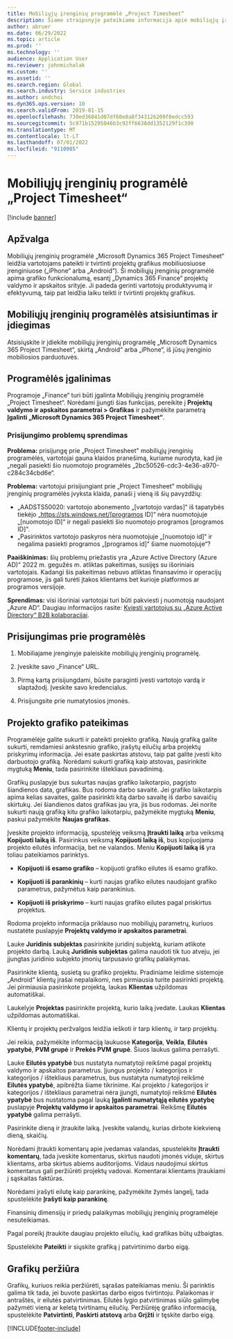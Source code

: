 ```yaml
---
title: Mobiliųjų įrenginių programėlė „Project Timesheet“
description: Šiame straipsnyje pateikiama informacija apie mobiliųjų įrenginių programėlę „Microsoft Dynamics 365 Project Timesheet“. Mobiliųjų įrenginių programėlė „Project Timesheet“ leidžia vartotojams pateikti ir tvirtinti projektų grafikus mobiliuosiuose įrenginiuose.
author: abruer
ms.date: 06/29/2022
ms.topic: article
ms.prod: ''
ms.technology: ''
audience: Application User
ms.reviewer: johnmichalak
ms.custom: ''
ms.assetid: ''
ms.search.region: Global
ms.search.industry: Service industries
ms.author: andchoi
ms.dyn365.ops.version: 10
ms.search.validFrom: 2019-01-15
ms.openlocfilehash: 730ed36841d07df60e8a8f343126209f0edcc593
ms.sourcegitcommit: 5c971b15295046b3c92ff6638dd1352129f1c390
ms.translationtype: MT
ms.contentlocale: lt-LT
ms.lasthandoff: 07/01/2022
ms.locfileid: "9110985"
---
```

# <a name="project-timesheet-mobile-application"></a>Mobiliųjų įrenginių programėlė „Project Timesheet“

[!include [banner](../includes/banner.md)]

## <a name="overview"></a>Apžvalga

Mobiliųjų įrenginių programėlė „Microsoft Dynamics 365 Project Timesheet“ leidžia vartotojams pateikti ir tvirtinti projektų grafikus mobiliuosiuose įrenginiuose („iPhone“ arba „Android“). Ši mobiliųjų įrenginių programėlė apima grafiko funkcionalumą, esantį „Dynamics 365 Finance“ projektų valdymo ir apskaitos srityje. Ji padeda gerinti vartotojų produktyvumą ir efektyvumą, taip pat leidžia laiku teikti ir tvirtinti projektų grafikus.

## <a name="download-and-install-the-mobile-app"></a>Mobiliųjų įrenginių programėlės atsisiuntimas ir įdiegimas

Atsisiųskite ir įdiekite mobiliųjų įrenginių programėlę „Microsoft Dynamics 365 Project Timesheet“, skirtą „Android“ arba „iPhone“, iš jūsų įrenginio mobiliosios parduotuvės.

## <a name="enable-the-app"></a>Programėlės įgalinimas 

Programoje „Finance“ turi būti įgalinta Mobiliųjų įrenginių programėlė „Project Timesheet“. Norėdami įjungti šias funkcijas, pereikite į **Projektų valdymo ir apskaitos parametrai \> Grafikas** ir pažymėkite parametrą **Įgalinti „Microsoft Dynamics 365 Project Timesheet“**.

### <a name="resolve-sign-in-issues"></a>Prisijungimo problemų sprendimas

**Problema:** prisijungę prie „Project Timesheet" mobiliųjų įrenginių programėlės, vartotojai gauna klaidos pranešimą, kuriame nurodyta, kad jie „negali pasiekti šio nuomotojo programėlės „2bc50526-cdc3-4e36-a970-c284c34cbd6e“.

**Problema:** vartotojui prisijungiant prie „Project Timesheet" mobiliųjų įrenginių programėlės įvyksta klaida, panaši į vieną iš šių pavyzdžių:

- „AADSTS50020: vartotojo abonemento „[vartotojo vardas]“ iš tapatybės tiekėjo „https://sts.windows.net/[programos ID]“ nėra nuomotojuje „[nuomotojo ID]“ ir negali pasiekti šio nuomotojo programos [programos ID]".
- „Pasirinktos vartotojo paskyros nėra nuomotojuje „[nuomotojo id]“ ir negalima pasiekti programos „[programos id]“ šiame nuomotojuje“?

**Paaiškinimas:** šių problemų priežastis yra „Azure Active Directory (Azure AD)“ 2022 m. gegužės m. atliktas pakeitimas, susijęs su išoriniais vartotojais. Kadangi šis pakeitimas nebuvo atliktas finansavimo ir operacijų programose, jis gali turėti įtakos klientams bet kurioje platformos ar programos versijoje.

**Sprendimas:** visi išoriniai vartotojai turi būti pakviesti į nuomotoją naudojant „Azure AD“. Daugiau informacijos rasite: [Kviesti vartotojus su „Azure Active Directory“ B2B kolaboracijai](/power-platform/admin/invite-users-azure-active-directory-b2b-collaboration).

## <a name="sign-in-to-the-app"></a>Prisijungimas prie programėlės

1.  Mobiliajame įrenginyje paleiskite mobiliųjų įrenginių programėlę.

2.  Įveskite savo „Finance“ URL.

3.  Pirmą kartą prisijungdami, būsite paraginti įvesti vartotojo vardą ir slaptažodį. Įveskite savo kredencialus.

4. Prisijungsite prie numatytosios įmonės.

## <a name="submit-a-project-timesheet"></a>Projekto grafiko pateikimas

Programėlėje galite sukurti ir pateikti projekto grafiką. Naują grafiką galite sukurti, remdamiesi ankstesnio grafiko, įrašytų eilučių arba projektų priskyrimų informacija. Jei esate paskirtas atstovu, taip pat galite įvesti kito darbuotojo grafiką. Norėdami sukurti grafiką kaip atstovas, pasirinkite mygtuką **Meniu**, tada pasirinkite ištekliaus pavadinimą.

Grafikų puslapyje bus sukurtas naujas grafiko laikotarpio, pagrįsto šiandienos data, grafikas. Bus rodoma darbo savaitė. Jei grafiko laikotarpis apima kelias savaites, galite pasirinkti kitą darbo savaitę iš darbo savaičių skirtukų.
Jei šiandienos datos grafikas jau yra, jis bus rodomas. Jei norite sukurti naują grafiką kitu grafiko laikotarpiu, pažymėkite mygtuką **Meniu**, paskui pažymėkite **Naujas grafikas**.

Įveskite projekto informaciją, spustelėję veiksmą **Įtraukti laiką** arba veiksmą **Kopijuoti laiką iš**. Pasirinkus veiksmą **Kopijuoti laiką iš**, bus kopijuojama projekto eilutės informacija, bet ne valandos. Meniu **Kopijuoti laiką iš** yra toliau pateikiamos parinktys.

- **Kopijuoti iš esamo grafiko** – kopijuoti grafiko eilutes iš esamo grafiko.

- **Kopijuoti iš parankinių** – kurti naujas grafiko eilutes naudojant grafiko parametrus, pažymėtus kaip parankinius.

- **Kopijuoti iš priskyrimo** – kurti naujas grafiko eilutes pagal priskirtus projektus.

Rodoma projekto informacija priklauso nuo mobiliųjų parametrų, kuriuos nustatėte puslapyje **Projektų valdymo ir apskaitos parametrai**.

Lauke **Juridinis subjektas** pasirinkite juridinį subjektą, kuriam atlikote projekto darbą. Lauką **Juridinis subjektas** galima naudoti tik tuo atveju, jei įjungtas juridinio subjekto įmonių tarpusavio grafikų palaikymas.

Pasirinkite klientą, susietą su grafiko projektu. Pradiniame leidime sistemoje „Android“ klientų įrašai nepalaikomi, nes pirmiausia turite pasirinkti projektą. Jei pirmiausia pasirinkote projektą, laukas **Klientas** užpildomas automatiškai.

Laukelyje **Projektas** pasirinkite projektą, kurio laiką įvedate. Laukas **Klientas** užpildomas automatiškai.

Klientų ir projektų peržvalgos leidžia ieškoti ir tarp klientų, ir tarp projektų.

Jei reikia, pažymėkite informaciją laukuose **Kategorija**, **Veikla**, **Eilutės ypatybė**, **PVM grupė** ir **Prekės PVM grupė**. Šiuos laukus galima perrašyti.

Lauke **Eilutės ypatybė** bus nustatyta numatytoji reikšmė pagal projektų valdymo ir apskaitos parametrus. Įjungus projekto / kategorijos ir kategorijos / ištekliaus parametrus, bus nustatyta numatytoji reikšmė **Eilutės ypatybė**, apibrėžta šiame tikrinime. Kai projekto / kategorijos ir kategorijos / ištekliaus parametrai nėra įjungti, numatytoji reikšmė **Eilutės ypatybė** bus nustatoma pagal lauką **Įgalinti numatytąją eilutės ypatybę** puslapyje **Projektų valdymo ir apskaitos parametrai**. Reikšmę **Eilutės ypatybė** galima perrašyti.

Pasirinkite dieną ir įtraukite laiką. Įveskite valandų, kurias dirbote kiekvieną dieną, skaičių.

Norėdami įtraukti komentarų apie įvedamas valandas, spustelėkite **Įtraukti komentarų**, tada įveskite komentarus, skirtus naudoti įmonės viduje, skirtus klientams, arba skirtus abiems auditorijoms.
Vidaus naudojimui skirtus komentarus gali peržiūrėti projektų vadovai. Komentarai klientams įtraukiami į sąskaitas faktūras.

Norėdami įrašyti eilutę kaip parankinę, pažymėkite žymės langelį, tada spustelėkite **Įrašyti kaip parankinę**.

Finansinių dimensijų ir priedų palaikymas mobiliųjų įrenginių programėlėje nesuteikiamas.

Pagal poreikį įtraukite daugiau projekto eilučių, kad grafikas būtų užbaigtas.

Spustelėkite **Pateikti** ir siųskite grafiką į patvirtinimo darbo eigą.

## <a name="review-timesheets"></a>Grafikų peržiūra

Grafikų, kuriuos reikia peržiūrėti, sąrašas pateikiamas meniu. Ši parinktis galima tik tada, jei buvote paskirtas darbo eigos tvirtintoju. Palaikomas ir antraštės, ir eilutės patvirtinimas. Eilutės lygio patvirtinimas siūlo galimybę pažymėti vieną ar keletą tvirtinamų eilučių. Peržiūrėję grafiko informaciją, spustelėkite **Patvirtinti**, **Paskirti atstovą** arba **Grįžti** ir tęskite darbo eigą.


[!INCLUDE[footer-include](../includes/footer-banner.md)]
